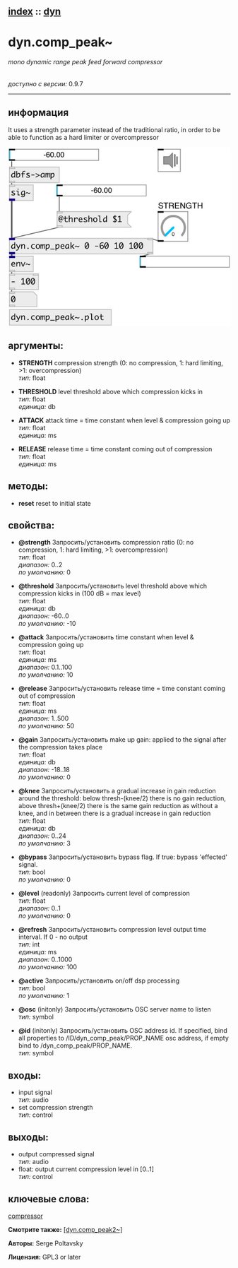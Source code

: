 [index](index.html) :: [dyn](category_dyn.html)
---

# dyn.comp_peak~

###### mono dynamic range peak feed forward compressor

*доступно с версии:* 0.9.7

---


## информация
It uses a strength parameter instead of the traditional ratio, in order to be able to function as a hard limiter or overcompressor


[![example](../examples/img/dyn.comp_peak~.jpg)](../examples/pd/dyn.comp_peak~.pd)



## аргументы:

* **STRENGTH**
compression strength (0: no compression, 1: hard limiting, &gt;1: overcompression)<br>
_тип:_ float<br>

* **THRESHOLD**
level threshold above which compression kicks in<br>
_тип:_ float<br>
_единица:_ db<br>

* **ATTACK**
attack time = time constant when level &amp; compression going up<br>
_тип:_ float<br>
_единица:_ ms<br>

* **RELEASE**
release time = time constant coming out of compression<br>
_тип:_ float<br>
_единица:_ ms<br>



## методы:

* **reset**
reset to initial state<br>




## свойства:

* **@strength** 
Запросить/установить compression ratio (0: no compression, 1: hard limiting, &gt;1: overcompression)<br>
_тип:_ float<br>
_диапазон:_ 0..2<br>
_по умолчанию:_ 0<br>

* **@threshold** 
Запросить/установить level threshold above which compression kicks in (100 dB = max level)<br>
_тип:_ float<br>
_единица:_ db<br>
_диапазон:_ -60..0<br>
_по умолчанию:_ -10<br>

* **@attack** 
Запросить/установить time constant when level &amp; compression going up<br>
_тип:_ float<br>
_единица:_ ms<br>
_диапазон:_ 0.1..100<br>
_по умолчанию:_ 10<br>

* **@release** 
Запросить/установить release time = time constant coming out of compression<br>
_тип:_ float<br>
_единица:_ ms<br>
_диапазон:_ 1..500<br>
_по умолчанию:_ 50<br>

* **@gain** 
Запросить/установить make up gain: applied to the signal after the compression takes place<br>
_тип:_ float<br>
_единица:_ db<br>
_диапазон:_ -18..18<br>
_по умолчанию:_ 0<br>

* **@knee** 
Запросить/установить a gradual increase in gain reduction around the threshold: below
thresh-(knee/2) there is no gain reduction, above thresh+(knee/2) there is the
same gain reduction as without a knee, and in between there is a gradual
increase in gain reduction<br>
_тип:_ float<br>
_единица:_ db<br>
_диапазон:_ 0..24<br>
_по умолчанию:_ 3<br>

* **@bypass** 
Запросить/установить bypass flag. If true: bypass &#39;effected&#39; signal.<br>
_тип:_ bool<br>
_по умолчанию:_ 0<br>

* **@level** (readonly)
Запросить current level of compression<br>
_тип:_ float<br>
_диапазон:_ 0..1<br>
_по умолчанию:_ 0<br>

* **@refresh** 
Запросить/установить compression level output time interval. If 0 - no output<br>
_тип:_ int<br>
_единица:_ ms<br>
_диапазон:_ 0..1000<br>
_по умолчанию:_ 100<br>

* **@active** 
Запросить/установить on/off dsp processing<br>
_тип:_ bool<br>
_по умолчанию:_ 1<br>

* **@osc** (initonly)
Запросить/установить OSC server name to listen<br>
_тип:_ symbol<br>

* **@id** (initonly)
Запросить/установить OSC address id. If specified, bind all properties to
/ID/dyn_comp_peak/PROP_NAME osc address, if empty bind to
/dyn_comp_peak/PROP_NAME.<br>
_тип:_ symbol<br>



## входы:

* input signal<br>
_тип:_ audio
* set compression strength<br>
_тип:_ control



## выходы:

* output compressed signal<br>
_тип:_ audio
* float: output current compression level in [0..1]<br>
_тип:_ control



## ключевые слова:

[compressor](keywords/compressor.html)



**Смотрите также:**
[\[dyn.comp_peak2~\]](dyn.comp_peak2~.html)




**Авторы:** Serge Poltavsky




**Лицензия:** GPL3 or later





